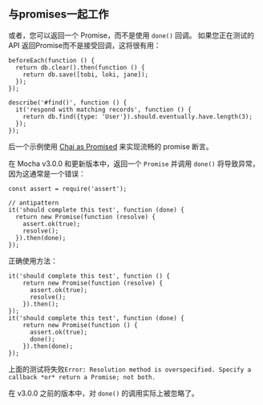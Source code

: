 ## 与promises一起工作
或者，您可以返回一个 Promise，而不是使用 `done()` 回调。 如果您正在测试的 API 返回Promise而不是接受回调，这将很有用：
```
beforeEach(function () {
  return db.clear().then(function () {
    return db.save([tobi, loki, jane]);
  });
});

describe('#find()', function () {
  it('respond with matching records', function () {
    return db.find({type: 'User'}).should.eventually.have.length(3);
  });
});
```
后一个示例使用 [Chai as Promised](https://www.npmjs.com/package/chai-as-promised) 来实现流畅的 promise 断言。

在 Mocha v3.0.0 和更新版本中，返回一个 `Promise` 并调用 `done()` 将导致异常，因为这通常是一个错误：
```
const assert = require('assert');

// antipattern
it('should complete this test', function (done) {
  return new Promise(function (resolve) {
    assert.ok(true);
    resolve();
  }).then(done);
});
```
正确使用方法：
```
it('should complete this test', function () {
    return new Promise(function (resolve) {
      assert.ok(true);
      resolve();
    }).then();
});
it('should complete this test', function (done) {
    return new Promise(function () {
      assert.ok(true);
      done();
    }).then(done);
});
```
上面的测试将失败`Error: Resolution method is overspecified. Specify a callback *or* return a Promise; not both.`

在 v3.0.0 之前的版本中，对 `done()` 的调用实际上被忽略了。

